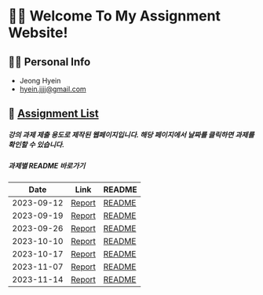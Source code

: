 # 🙋‍♀️ Welcome To My Assignment Website!

## 👩‍💻 Personal Info

-   Jeong Hyein
-   hyein.jjjj@gmail.com

## 📝 <a href="https://jhi1234.github.io/cordova/index.html">Assignment List</a>

##### 강의 과제 제출 용도로 제작된 웹페이지입니다. 해당 페이지에서 날짜를 클릭하면 과제를 확인할 수 있습니다.

##### 과제별 README 바로가기

| Date       | Link                                                                        | README                              |
| ---------- | --------------------------------------------------------------------------- | ----------------------------------- |
| 2023-09-12 | <a href="https://jhi1234.github.io/cordova/0912/main.html">Report</a>       | <a href="0912/README.md">README</a> |
| 2023-09-19 | <a href="https://jhi1234.github.io/cordova/0919/index.html">Report</a>      | <a href="0919/README.md">README</a> |
| 2023-09-26 | <a href="https://jhi1234.github.io/cordova/0926/mintro.html">Report</a>     | <a href="0926/README.md">README</a> |
| 2023-10-10 | <a href="https://jhi1234.github.io/cordova/1010/main.html">Report</a>       | <a href="1010/README.md">README</a> |
| 2023-10-17 | <a href="https://jhi1234.github.io/cordova/1017/index.html">Report</a>      | <a href="1017/README.md">README</a> |
| 2023-11-07 | <a href="https://jhi1234.github.io/cordova/1107/index.html">Report</a>      | <a href="1107/README.md">README</a> |
| 2023-11-14 | <a href="https://jhi1234.github.io/cordova/1114/demo/index.html">Report</a> | <a href="1114/README.md">README</a> |
